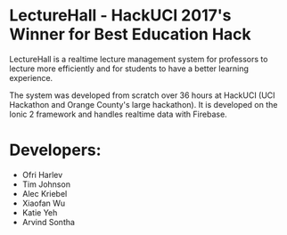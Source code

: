 # LectureHall - HackUCI 2017's Winner for Best Education Hack

LectureHall is a realtime lecture management system for professors to lecture more efficiently and for students to have a better learning experience.

The system was developed from scratch over 36 hours at HackUCI (UCI Hackathon and Orange County's large hackathon). It is developed on the Ionic 2 framework and handles realtime data with Firebase.

# Developers:
* Ofri Harlev
* Tim Johnson
* Alec Kriebel
* Xiaofan Wu
* Katie Yeh
* Arvind Sontha
